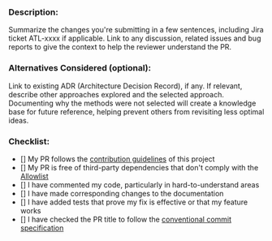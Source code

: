 ### Description: 
Summarize the changes you're submitting in a few sentences, including Jira ticket ATL-xxxx if applicable.
Link to any discussion, related issues and bug reports to give the context to help the reviewer understand the PR.

### Alternatives Considered (optional): 
Link to existing ADR (Architecture Decision Record), if any. If relevant, describe other approaches explored and the selected approach. Documenting why the methods were not selected will create a knowledge base for future reference, helping prevent others from revisiting less optimal ideas.

### Checklist: 
- [] My PR follows the [contribution guidelines](https://github.com/input-output-hk/atala-prism-wallet-sdk-ts/blob/master/CONTRIBUTING.md) of this project
- [] My PR is free of third-party dependencies that don't comply with the [Allowlist](https://toc.hyperledger.org/governing-documents/allowed-third-party-license-policy.html#approved-licenses-for-allowlist)
- [] I have commented my code, particularly in hard-to-understand areas
- [] I have made corresponding changes to the documentation
- [] I have added tests that prove my fix is effective or that my feature works
- [] I have checked the PR title to follow the [conventional commit specification](https://www.conventionalcommits.org/en/v1.0.0/)
